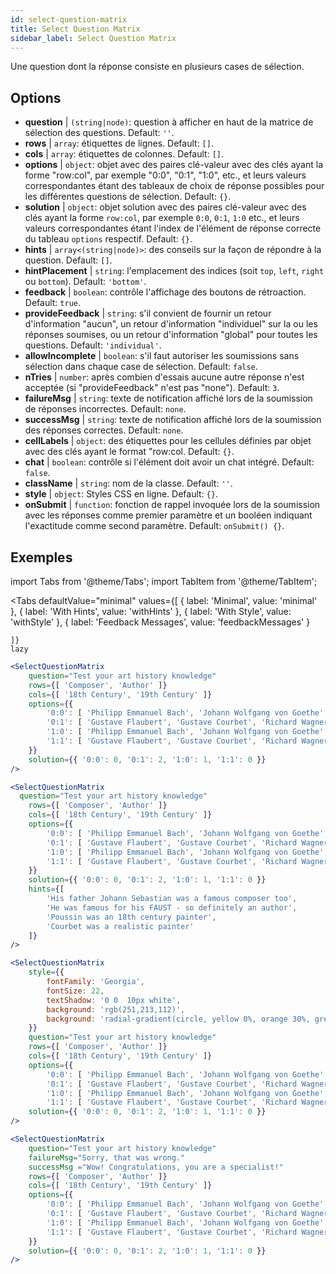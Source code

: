 ```yaml
---
id: select-question-matrix
title: Select Question Matrix
sidebar_label: Select Question Matrix
---
```


Une question dont la réponse consiste en plusieurs cases de sélection.

## Options

* __question__ | `(string|node)`: question à afficher en haut de la matrice de sélection des questions. Default: `''`.
* __rows__ | `array`: étiquettes de lignes. Default: `[]`.
* __cols__ | `array`: étiquettes de colonnes. Default: `[]`.
* __options__ | `object`: objet avec des paires clé-valeur avec des clés ayant la forme "row:col", par exemple "0:0", "0:1", "1:0", etc., et leurs valeurs correspondantes étant des tableaux de choix de réponse possibles pour les différentes questions de sélection. Default: `{}`.
* __solution__ | `object`: objet solution avec des paires clé-valeur avec des clés ayant la forme `row:col`, par exemple `0:0`, `0:1`, `1:0` etc., et leurs valeurs correspondantes étant l'index de l'élément de réponse correcte du tableau `options` respectif. Default: `{}`.
* __hints__ | `array<(string|node)>`: des conseils sur la façon de répondre à la question. Default: `[]`.
* __hintPlacement__ | `string`: l'emplacement des indices (soit `top`, `left`, `right` ou `bottom`). Default: `'bottom'`.
* __feedback__ | `boolean`: contrôle l'affichage des boutons de rétroaction. Default: `true`.
* __provideFeedback__ | `string`: s'il convient de fournir un retour d'information "aucun", un retour d'information "individuel" sur la ou les réponses soumises, ou un retour d'information "global" pour toutes les questions. Default: `'individual'`.
* __allowIncomplete__ | `boolean`: s'il faut autoriser les soumissions sans sélection dans chaque case de sélection. Default: `false`.
* __nTries__ | `number`: après combien d'essais aucune autre réponse n'est acceptée (si "provideFeedback" n'est pas "none"). Default: `3`.
* __failureMsg__ | `string`: texte de notification affiché lors de la soumission de réponses incorrectes. Default: `none`.
* __successMsg__ | `string`: texte de notification affiché lors de la soumission des réponses correctes. Default: `none`.
* __cellLabels__ | `object`: des étiquettes pour les cellules définies par objet avec des clés ayant le format "row:col. Default: `{}`.
* __chat__ | `boolean`: contrôle si l'élément doit avoir un chat intégré. Default: `false`.
* __className__ | `string`: nom de la classe. Default: `''`.
* __style__ | `object`: Styles CSS en ligne. Default: `{}`.
* __onSubmit__ | `function`: fonction de rappel invoquée lors de la soumission avec les réponses comme premier paramètre et un booléen indiquant l'exactitude comme second paramètre. Default: `onSubmit() {}`.


## Exemples


import Tabs from '@theme/Tabs';
import TabItem from '@theme/TabItem';

<Tabs
    defaultValue="minimal"
    values={[
        { label: 'Minimal', value: 'minimal' },
        { label: 'With Hints', value: 'withHints' },
        { label: 'With Style', value: 'withStyle' },
        { label: 'Feedback Messages', value: 'feedbackMessages' }
        
    ]}
    lazy
>

<TabItem value="minimal">

```jsx live
<SelectQuestionMatrix
    question="Test your art history knowledge"
    rows={[ 'Composer', 'Author' ]} 
    cols={[ '18th Century', '19th Century' ]} 
    options={{ 
        '0:0': [ 'Philipp Emmanuel Bach', 'Johann Wolfgang von Goethe', 'Nicolas Poussin'], 
        '0:1': [ 'Gustave Flaubert', 'Gustave Courbet', 'Richard Wagner'] ,
        '1:0': [ 'Philipp Emmanuel Bach', 'Johann Wolfgang von Goethe', 'Nicolas Poussin'],
        '1:1': [ 'Gustave Flaubert', 'Gustave Courbet', 'Richard Wagner'] 
    }} 
    solution={{ '0:0': 0, '0:1': 2, '1:0': 1, '1:1': 0 }}
/>
```
</TabItem>

<TabItem value="withHints">

```jsx live
<SelectQuestionMatrix
  question="Test your art history knowledge"
    rows={[ 'Composer', 'Author' ]} 
    cols={[ '18th Century', '19th Century' ]} 
    options={{ 
        '0:0': [ 'Philipp Emmanuel Bach', 'Johann Wolfgang von Goethe', 'Nicolas Poussin'], 
        '0:1': [ 'Gustave Flaubert', 'Gustave Courbet', 'Richard Wagner'] ,
        '1:0': [ 'Philipp Emmanuel Bach', 'Johann Wolfgang von Goethe', 'Nicolas Poussin'],
        '1:1': [ 'Gustave Flaubert', 'Gustave Courbet', 'Richard Wagner'] 
    }} 
    solution={{ '0:0': 0, '0:1': 2, '1:0': 1, '1:1': 0 }}
    hints={[
        'His father Johann Sebastian was a famous composer too',
        'He was famous for his FAUST - so definitely an author',
        'Poussin was an 18th century painter',
        'Courbet was a realistic painter'
    ]}
/>
```
</TabItem>

<TabItem value="withStyle">

```jsx live
<SelectQuestionMatrix
    style={{ 
        fontFamily: 'Georgia',
        fontSize: 22, 
        textShadow: '0 0  10px white',
        background: 'rgb(251,213,112)',
        background: 'radial-gradient(circle, yellow 0%, orange 30%, green 100%)'
    }}
    question="Test your art history knowledge"
    rows={[ 'Composer', 'Author' ]} 
    cols={[ '18th Century', '19th Century' ]} 
    options={{ 
        '0:0': [ 'Philipp Emmanuel Bach', 'Johann Wolfgang von Goethe', 'Nicolas Poussin'], 
        '0:1': [ 'Gustave Flaubert', 'Gustave Courbet', 'Richard Wagner'] ,
        '1:0': [ 'Philipp Emmanuel Bach', 'Johann Wolfgang von Goethe', 'Nicolas Poussin'],
        '1:1': [ 'Gustave Flaubert', 'Gustave Courbet', 'Richard Wagner'] }} 
    solution={{ '0:0': 0, '0:1': 2, '1:0': 1, '1:1': 0 }}
/>
```
</TabItem>


<TabItem value="feedbackMessages">

```jsx live
<SelectQuestionMatrix
    question="Test your art history knowledge"
    failureMsg="Sorry, that was wrong." 
    successMsg ="Wow! Congratulations, you are a specialist!"
    rows={[ 'Composer', 'Author' ]} 
    cols={[ '18th Century', '19th Century' ]} 
    options={{ 
        '0:0': [ 'Philipp Emmanuel Bach', 'Johann Wolfgang von Goethe', 'Nicolas Poussin'], 
        '0:1': [ 'Gustave Flaubert', 'Gustave Courbet', 'Richard Wagner'] ,
        '1:0': [ 'Philipp Emmanuel Bach', 'Johann Wolfgang von Goethe', 'Nicolas Poussin'],
        '1:1': [ 'Gustave Flaubert', 'Gustave Courbet', 'Richard Wagner'] 
    }} 
    solution={{ '0:0': 0, '0:1': 2, '1:0': 1, '1:1': 0 }}
/>
```

</TabItem>

</Tabs>

